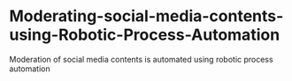 # Moderating-social-media-contents-using-Robotic-Process-Automation
Moderation of social media contents is automated using robotic process automation
